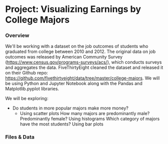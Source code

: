 # Project: Visualizing Earnings by College Majors

### Overview

We'll be working with a dataset on the job outcomes of students who graduated from college between 2010 and 2012. The original data on job outcomes was released by American Community Survey (https://www.census.gov/programs-surveys/acs/), which conducts surveys and aggregates the data. FiveThirtyEight cleaned the dataset and released it on their Github repo: https://github.com/fivethirtyeight/data/tree/master/college-majors.  We will be using Python and Jupyter Notebook along with the Pandas and Matplotlib.pyplot libraries.

We will be exploring:

- Do students in more popular majors make more money?
  - Using scatter plots
How many majors are predominantly male? Predominantly female?
Using histograms
Which category of majors have the most students?
Using bar plots

### Files & Data

